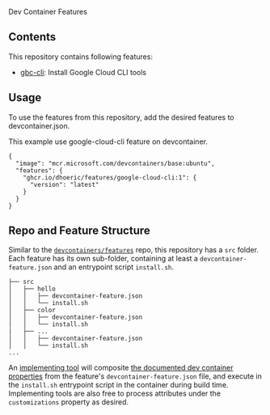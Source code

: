 Dev Container Features

## Contents

This repository contains following features:

- [gbc-cli](./src/gbc-cli/README.md): Install Google Cloud CLI tools

## Usage

To use the features from this repository, add the desired features to devcontainer.json.

This example use google-cloud-cli feature on devcontainer.

```jsonc
{
  "image": "mcr.microsoft.com/devcontainers/base:ubuntu",
  "features": {
    "ghcr.io/dhoeric/features/google-cloud-cli:1": {
      "version": "latest"
    }
  }
}
```

## Repo and Feature Structure

Similar to the [`devcontainers/features`](https://github.com/devcontainers/features) repo, this repository has a `src` folder. Each feature has its own sub-folder, containing at least a `devcontainer-feature.json` and an entrypoint script `install.sh`.

```
├── src
│   ├── hello
│   │   ├── devcontainer-feature.json
│   │   └── install.sh
│   ├── color
│   │   ├── devcontainer-feature.json
│   │   └── install.sh
|   ├── ...
│   │   ├── devcontainer-feature.json
│   │   └── install.sh
...
```

An [implementing tool](https://containers.dev/supporting#tools) will composite [the documented dev container properties](https://containers.dev/implementors/features/#devcontainer-feature-json-properties) from the feature's `devcontainer-feature.json` file, and execute in the `install.sh` entrypoint script in the container during build time. Implementing tools are also free to process attributes under the `customizations` property as desired.
